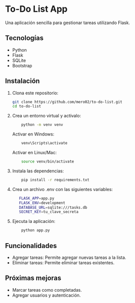 # To-Do List App

Una aplicación sencilla para gestionar tareas utilizando Flask.

## Tecnologías

- Python
- Flask
- SQLite
- Bootstrap

## Instalación

1. Clona este repositorio:
   ```bash
   git clone https://github.com/mero02/to-do-list.git
   cd to-do-list
   ```
2. Crea un entorno virtual y actívalo:
    ```bash
        python -m venv venv
    ```
    Activar en Windows:
    ```bash
        venv\Scripts\activate
    ```
    Activar en Linux/Mac:
    ```bash
        source venv/bin/activate
    ```
3. Instala las dependencias:
    ```bash
        pip install -r requirements.txt
    ```
4. Crea un archivo .env con las siguientes variables:

    ```bash
       FLASK_APP=app.py
       FLASK_ENV=development
       DATABASE_URL=sqlite:///tasks.db
       SECRET_KEY=tu_clave_secreta
    ```
    
5. Ejecuta la aplicación:
    ```bash
        python app.py
    ```

## Funcionalidades
- Agregar tareas: Permite agregar nuevas tareas a la lista.
- Eliminar tareas: Permite eliminar tareas existentes.

## Próximas mejoras
- Marcar tareas como completadas.
- Agregar usuarios y autenticación.
